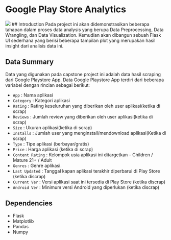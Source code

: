 # Google Play Store Analytics
<img src="https://raw.githubusercontent.com/fafilia/capstone-UIFlask/master/full_capstone.png">
## Introduction
Pada project ini akan didemonstrasikan beberapa tahapan dalam proses data analysis yang berupa Data Preprocessing, Data Wrangling, dan Data Visualization. Kemudian akan dibangun sebuah Flask UI sederhana yang berisi beberapa tampilan plot yang merupakan hasil insight dari analisis data ini. 

## Data Summary
Data yang digunakan pada capstone project ini adalah data hasil scraping dari Google Playstore App. Data Google Playstore App terdiri dari beberapa variabel dengan rincian sebagai berikut:
- `App` : Nama aplikasi                
- `Category` : Kategori aplikasi
- `Rating` : Rating keseluruhan yang diberikan oleh user aplikasi(ketika di scrap)
- `Reviews` : Jumlah review yang diberikan oleh user aplikasi(ketika di scrap)
- `Size` : Ukuran aplikasi(ketika di scrap)           
- `Installs` : Jumlah user yang menginstall/mendownload aplikasi(Ketika di scrap)     
- `Type` : Tipe aplikasi (berbayar/gratis)       
- `Price` : Harga aplikasi (ketika di scrap)        
- `Content Rating` : Kelompok usia aplikasi ini ditargetkan - Children / Mature 21+ / Adult   
- `Genres` : Genre aplikasi.        
- `Last Updated` : Tanggal kapan aplikasi terakhir diperbarui di Play Store (ketika discrap) 
- `Current Ver` : Versi aplikasi saat ini tersedia di Play Store (ketika discrap)   
- `Android Ver` : Minimum versi Android yang diperlukan (ketika discrap) 

## Dependencies
- Flask
- Matplotlib
- Pandas
- Numpy
